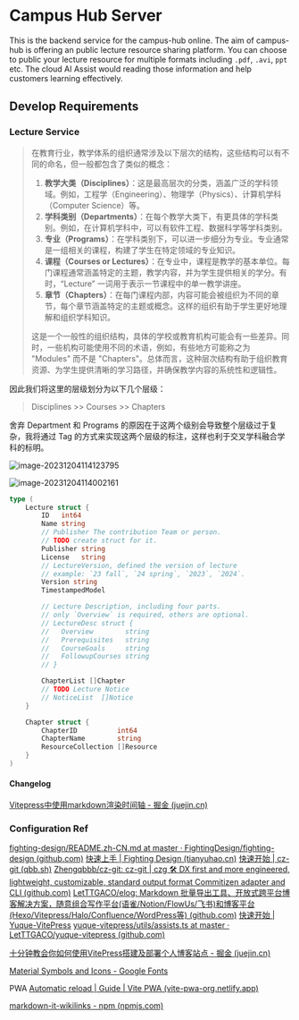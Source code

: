 # Campus Hub Server

This is the backend service for the campus-hub online. The aim of campus-hub is offering an public lecture resource sharing platform. You can choose to public your lecture resource for multiple formats including `.pdf`, `.avi`, `ppt` etc. The cloud AI Assist would reading those information and help customers learning effectively.

## Develop Requirements







### Lecture Service





> 在教育行业，教学体系的组织通常涉及以下层次的结构，这些结构可以有不同的命名，但一般都包含了类似的概念：
>
> 1. **教学大类（Disciplines）**：这是最高层次的分类，涵盖广泛的学科领域。例如，工程学（Engineering）、物理学（Physics）、计算机学科（Computer Science）等。
> 2. **学科类别（Departments）**：在每个教学大类下，有更具体的学科类别。例如，在计算机学科中，可以有软件工程、数据科学等学科类别。
> 3. **专业（Programs）**：在学科类别下，可以进一步细分为专业。专业通常是一组相关的课程，构建了学生在特定领域的专业知识。
> 4. **课程（Courses or Lectures）**：在专业中，课程是教学的基本单位。每门课程通常涵盖特定的主题，教学内容，并为学生提供相关的学分。有时，“Lecture” 一词用于表示一节课程中的单一教学讲座。
> 5. **章节（Chapters）**：在每门课程内部，内容可能会被组织为不同的章节，每个章节涵盖特定的主题或概念。这样的组织有助于学生更好地理解和组织学科知识。
>
> 这是一个一般性的组织结构，具体的学校或教育机构可能会有一些差异。同时，一些机构可能使用不同的术语，例如，有些地方可能称之为 "Modules" 而不是 "Chapters"。总体而言，这种层次结构有助于组织教育资源、为学生提供清晰的学习路径，并确保教学内容的系统性和逻辑性。

因此我们将这里的层级划分为以下几个层级：

> Disciplines >> Courses >> Chapters

舍弃 Department 和 Programs 的原因在于这两个级别会导致整个层级过于复杂，我将通过 Tag 的方式来实现这两个层级的标注，这样也利于交叉学科融合学科的标明。



![image-20231204114123795](D:\Project\campus-hub\campus-hub-server\assets\image-20231204114123795.png)

![image-20231204114002161](D:\Project\campus-hub\campus-hub-server\assets\image-20231204114002161.png)

```go
type (
	Lecture struct {
		ID   int64
		Name string
		// Publisher The contribution Team or person.
		// TODO create struct for it.
		Publisher string
		License   string
		// LectureVersion, defined the version of lecture
		// example: `23 fall`, `24 spring`, `2023`, `2024`.
		Version string
		TimestampedModel

		// Lecture Description, including four parts.
        // only `Overview` is required, others are optional.
		// LectureDesc struct {
		// 	 Overview        string
		//	 Prerequisites   string
		//	 CourseGoals     string
		//	 FollowupCourses string
		// }

		ChapterList []Chapter
		// TODO Lecture Notice
		// NoticeList  []Notice
	}

	Chapter struct {
		ChapterID          int64
		ChapterName        string
		ResourceCollection []Resource
	}
)

```



#### Changelog

[Vitepress中使用markdown渲染时间轴 - 掘金 (juejin.cn)](https://juejin.cn/post/7237007450178814011)



### Configuration Ref

[fighting-design/README.zh-CN.md at master · FightingDesign/fighting-design (github.com)](https://github.com/FightingDesign/fighting-design/blob/master/README.zh-CN.md)
[快速上手 | Fighting Design (tianyuhao.cn)](https://fighting.tianyuhao.cn/docs/import.html)
[快速开始 | cz-git (qbb.sh)](https://cz-git.qbb.sh/zh/guide/)
[Zhengqbbb/cz-git: cz-git | czg 🛠️ DX first and more engineered, lightweight, customizable, standard output format Commitizen adapter and CLI (github.com)](https://github.com/Zhengqbbb/cz-git)
[LetTTGACO/elog: Markdown 批量导出工具、开放式跨平台博客解决方案，随意组合写作平台(语雀/Notion/FlowUs/飞书)和博客平台(Hexo/Vitepress/Halo/Confluence/WordPress等) (github.com)](https://github.com/LetTTGACO/elog)
[快速开始 | Yuque-VitePress](https://yuque-vitepress.vercel.app/docs/入门指引/快速开始)
[yuque-vitepress/utils/assists.ts at master · LetTTGACO/yuque-vitepress (github.com)](https://github.com/LetTTGACO/yuque-vitepress)





[十分钟教会你如何使用VitePress搭建及部署个人博客站点 - 掘金 (juejin.cn)](https://juejin.cn/post/7128088185917145124)

[Material Symbols and Icons - Google Fonts](https://fonts.google.com/icons?icon.query=email)

PWA [Automatic reload | Guide | Vite PWA (vite-pwa-org.netlify.app)](https://vite-pwa-org.netlify.app/guide/auto-update.html#ssr-ssg)

[markdown-it-wikilinks - npm (npmjs.com)](https://www.npmjs.com/package/markdown-it-wikilinks)
